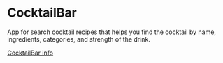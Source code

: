 # CocktailBar
App for search cocktail recipes that helps you find the cocktail by name, ingredients, categories, and strength of the drink.

[CocktailBar info](https://docs.google.com/document/d/15A-MlNlAgQv6tyvChwAs0fHJObsz1eCB31eNCCzGgQI/edit?usp=sharing)

